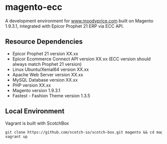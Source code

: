 # magento-ecc
A development environment for www.moodyprice.com built on Magento 1.9.3.1, integrated with Epicor Prophet 21 ERP via ECC API.

## Resource Dependencies
+ Epicor Prophet 21 version XX.xx
+ Epicor Ecommerce Connect API version XX.xx (ECC version should always match Prophet 21 version)
+ Linux Ubuntu/Xenial64 version XX.xx
+ Apache Web Server version XX.xx
+ MySQL Database version XX.xx
+ PHP version XX.xx
+ Magento version 1.9.3.1
+ Fastest - Fashion Theme version 1.3.5

## Local Environment
Vagrant is built with ScotchBox
```diff
git clone https://github.com/scotch-io/scotch-box.git magento && cd magento
vagrant up
```

